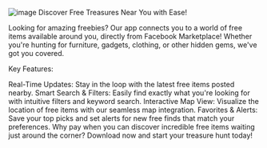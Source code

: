 
![image](https://github.com/user-attachments/assets/b105b5f6-d27a-4c16-a894-a3154055386c)
Discover Free Treasures Near You with Ease!

Looking for amazing freebies? Our app connects you to a world of free items available around you, directly from Facebook Marketplace! Whether you're hunting for furniture, gadgets, clothing, or other hidden gems, we've got you covered.

Key Features:

Real-Time Updates: Stay in the loop with the latest free items posted nearby.
Smart Search & Filters: Easily find exactly what you're looking for with intuitive filters and keyword search.
Interactive Map View: Visualize the location of free items with our seamless map integration.
Favorites & Alerts: Save your top picks and set alerts for new free finds that match your preferences.
Why pay when you can discover incredible free items waiting just around the corner? Download now and start your treasure hunt today!
